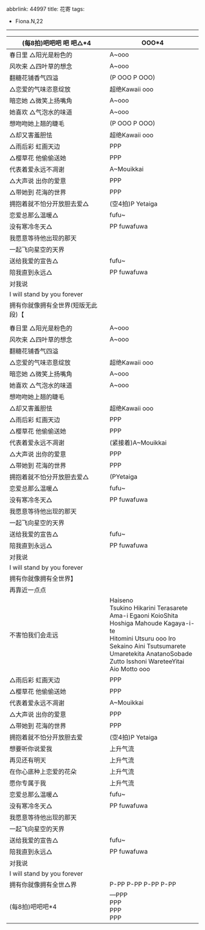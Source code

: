 abbrlink: 44997
title: 花寄
tags:
  - Fiona.N,22
---
|(每8拍)吧吧吧 吧 吧△*4|OOO*4|
|--|--|
|春日里 △阳光是粉色的|A~ooo|
|风吹来 △四叶草的想念|A~ooo|
|翻糖花铺香气四溢|(P OOO P OOO)|
|△恋爱的气味恣意绽放|超绝Kawaii ooo|
|暗恋她 △微笑上扬嘴角|A~ooo|
|她喜欢 △气泡水的味道|A~ooo|
|想吻吻她上翘的睫毛|(P OOO P OOO)|
|△却又害羞胆怯|超绝Kawaii ooo|
|△雨后彩 虹画天边|PPP|
|△樱草花 他偷偷送她|PPP|
|代表着爱永远不凋谢|A~Mouikkai|
|△大声说 出你的爱意|PPP|
|△带她到 花海的世界|PPP|
|拥抱着就不怕分开放胆去爱△|(空4拍)P Yetaiga|
|恋爱总那么温暖△|fufu~|
|没有寒冷冬天△|PP fuwafuwa|
|我愿意等待他出现的那天|      |
|一起飞向星空的天界|      |
|送给我爱的宣告△|fufu~|
|陪我直到永远△|PP fuwafuwa|
|对我说|      |
|I will stand by you forever|      |
|拥有你就像拥有全世界(短版无此段)【|      |
|      |      |
|春日里 △阳光是粉色的|A~ooo|
|风吹来 △四叶草的想念|A~ooo|
|翻糖花铺香气四溢|      |
|△恋爱的气味恣意绽放|超绝Kawaii ooo|
|暗恋她 △微笑上扬嘴角|A~ooo|
|她喜欢 △气泡水的味道|A~ooo|
|想吻吻她上翘的睫毛|      |
|△却又害羞胆怯|超绝Kawaii ooo|
|△雨后彩 虹画天边|PPP|
|△樱草花 他偷偷送她|PPP|
|代表着爱永远不凋谢|(紧接着)A~Mouikkai|
|△大声说 出你的爱意|PPP|
|△带她到 花海的世界|PPP|
|拥抱着就不怕分开放胆去爱△|(PYetaiga|
|恋爱总那么温暖△|fufu~|
|没有寒冷冬天△|PP fuwafuwa|
|我愿意等待他出现的那天|      |
|一起飞向星空的天界|      |
|送给我爱的宣告△|fufu~|
|陪我直到永远△|PP fuwafuwa|
|对我说|      |
|I will stand by you forever|      |
|拥有你就像拥有全世界】|      |
|再靠近一点点|      |
|不害怕我们会走远|Haiseno<br>Tsukino Hikarini Terasarete<br>Ama-i Egaoni KoioShita<br>Hoshiga Mahoude Kagaya-i-te<br>Hitomini Utsuru ooo Iro<br>Sekaino Aini Tsutsumarete<br>Umaretekita AnatanoSobade<br>Zutto Isshoni WareteeYitai<br>Aio Motto ooo|
|△雨后彩 虹画天边|PPP|
|△樱草花 他偷偷送她|PPP|
|代表着爱永远不凋谢|A~Mouikkai|
|△大声说 出你的爱意|PPP|
|△带她到 花海的世界|PPP|
|拥抱着就不怕分开放胆去爱|(空4拍)P Yetaiga|
|想要听你说爱我|上升气流|
|再见还有明天|上升气流|
|在你心底种上恋爱的花朵|上升气流|
|愿你专属于我|上升气流|
|恋爱总那么温暖△|fufu~|
|没有寒冷冬天△|PP fuwafuwa|
|我愿意等待他出现的那天|      |
|一起飞向星空的天界|      |
|送给我爱的宣告△|fufu~|
|陪我直到永远△|PP fuwafuwa|
|对我说|      |
|I will stand by you forever|      |
|拥有你就像拥有全世△界|P-PP P-PP P-PP P-PP 
|(每8拍)吧吧吧*4|—PPP<br>PPP<br>PPP<br>PPP|